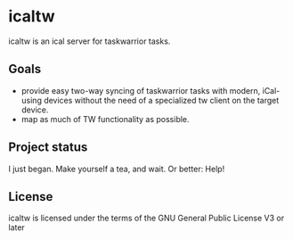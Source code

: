 # icaltw

icaltw is an ical server for taskwarrior tasks.

## Goals

- provide easy two-way syncing of taskwarrior tasks with modern, iCal-using 
  devices without the need of a specialized tw client on the target device.
- map as much of TW functionality as possible.

## Project status

I just began. Make yourself a tea, and wait. Or better: Help!

## License

icaltw is licensed under the terms of the GNU General Public License V3 or later
